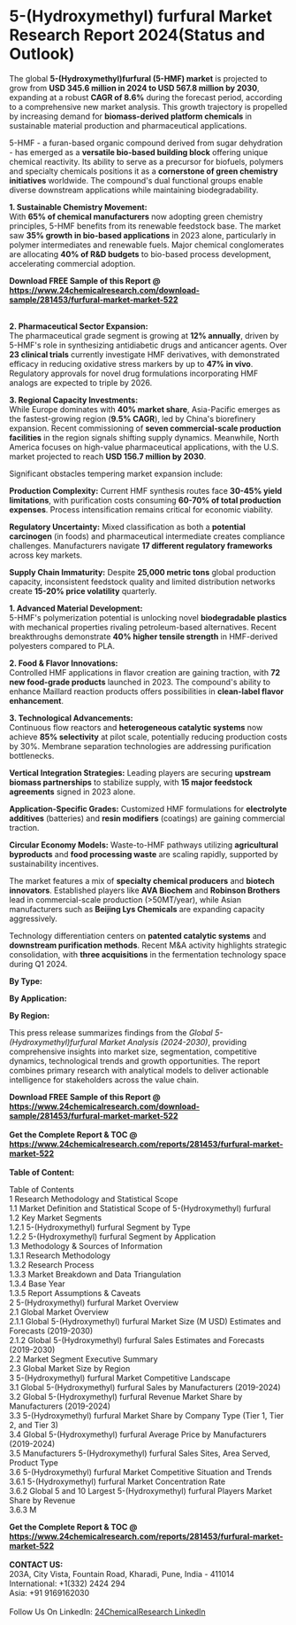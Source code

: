 <h1>5-(Hydroxymethyl) furfural Market Research Report 2024(Status and Outlook)</h1><p>The global <strong>5-(Hydroxymethyl)furfural (5-HMF) market</strong> is projected to grow from <strong>USD 345.6 million in 2024 to USD 567.8 million by 2030</strong>, expanding at a robust <strong>CAGR of 8.6%</strong> during the forecast period, according to a comprehensive new market analysis. This growth trajectory is propelled by increasing demand for <strong>biomass-derived platform chemicals</strong> in sustainable material production and pharmaceutical applications.</p><p>5-HMF - a furan-based organic compound derived from sugar dehydration - has emerged as a <strong>versatile bio-based building block</strong> offering unique chemical reactivity. Its ability to serve as a precursor for biofuels, polymers and specialty chemicals positions it as a <strong>cornerstone of green chemistry initiatives</strong> worldwide. The compound's dual functional groups enable diverse downstream applications while maintaining biodegradability.</p><p><strong>1. Sustainable Chemistry Movement:<br>
</strong>With <strong>65% of chemical manufacturers</strong> now adopting green chemistry principles, 5-HMF benefits from its renewable feedstock base. The market saw <strong>35% growth in bio-based applications</strong> in 2023 alone, particularly in polymer intermediates and renewable fuels. Major chemical conglomerates are allocating <strong>40% of R&amp;D budgets</strong> to bio-based process development, accelerating commercial adoption.</p><div><b>Download FREE Sample of this Report @ 
            <a href="https://www.24chemicalresearch.com/download-sample/281453/furfural-market-market-522">
            https://www.24chemicalresearch.com/download-sample/281453/furfural-market-market-522</a></b></div><br><p><strong>2. Pharmaceutical Sector Expansion:<br>
</strong>The pharmaceutical grade segment is growing at <strong>12% annually</strong>, driven by 5-HMF's role in synthesizing antidiabetic drugs and anticancer agents. Over <strong>23 clinical trials</strong> currently investigate HMF derivatives, with demonstrated efficacy in reducing oxidative stress markers by up to <strong>47% in vivo</strong>. Regulatory approvals for novel drug formulations incorporating HMF analogs are expected to triple by 2026.</p><p><strong>3. Regional Capacity Investments:<br>
</strong>While Europe dominates with <strong>40% market share</strong>, Asia-Pacific emerges as the fastest-growing region (<strong>9.5% CAGR</strong>), led by China's biorefinery expansion. Recent commissioning of <strong>seven commercial-scale production facilities</strong> in the region signals shifting supply dynamics. Meanwhile, North America focuses on high-value pharmaceutical applications, with the U.S. market projected to reach <strong>USD 156.7 million by 2030</strong>.</p><p>Significant obstacles tempering market expansion include:</p><p><strong>Production Complexity:</strong> Current HMF synthesis routes face <strong>30-45% yield limitations</strong>, with purification costs consuming <strong>60-70% of total production expenses</strong>. Process intensification remains critical for economic viability.</p><p><strong>Regulatory Uncertainty:</strong> Mixed classification as both a <strong>potential carcinogen</strong> (in foods) and pharmaceutical intermediate creates compliance challenges. Manufacturers navigate <strong>17 different regulatory frameworks</strong> across key markets. </p><p><strong>Supply Chain Immaturity:</strong> Despite <strong>25,000 metric tons</strong> global production capacity, inconsistent feedstock quality and limited distribution networks create <strong>15-20% price volatility</strong> quarterly.</p><p><strong>1. Advanced Material Development:<br>
</strong>5-HMF's polymerization potential is unlocking novel <strong>biodegradable plastics</strong> with mechanical properties rivaling petroleum-based alternatives. Recent breakthroughs demonstrate <strong>40% higher tensile strength</strong> in HMF-derived polyesters compared to PLA.</p><p><strong>2. Food &amp; Flavor Innovations:<br>
</strong>Controlled HMF applications in flavor creation are gaining traction, with <strong>72 new food-grade products</strong> launched in 2023. The compound's ability to enhance Maillard reaction products offers possibilities in <strong>clean-label flavor enhancement</strong>.</p><p><strong>3. Technological Advancements:<br>
</strong>Continuous flow reactors and <strong>heterogeneous catalytic systems</strong> now achieve <strong>85% selectivity</strong> at pilot scale, potentially reducing production costs by 30%. Membrane separation technologies are addressing purification bottlenecks.</p><p><strong>Vertical Integration Strategies:</strong> Leading players are securing <strong>upstream biomass partnerships</strong> to stabilize supply, with <strong>15 major feedstock agreements</strong> signed in 2023 alone.</p><p><strong>Application-Specific Grades:</strong> Customized HMF formulations for <strong>electrolyte additives</strong> (batteries) and <strong>resin modifiers</strong> (coatings) are gaining commercial traction.</p><p><strong>Circular Economy Models:</strong> Waste-to-HMF pathways utilizing <strong>agricultural byproducts</strong> and <strong>food processing waste</strong> are scaling rapidly, supported by sustainability incentives. </p><p>The market features a mix of <strong>specialty chemical producers</strong> and <strong>biotech innovators</strong>. Established players like <strong>AVA Biochem</strong> and <strong>Robinson Brothers</strong> lead in commercial-scale production (&gt;50MT/year), while Asian manufacturers such as <strong>Beijing Lys Chemicals</strong> are expanding capacity aggressively.</p><p>Technology differentiation centers on <strong>patented catalytic systems</strong> and <strong>downstream purification methods</strong>. Recent M&amp;A activity highlights strategic consolidation, with <strong>three acquisitions</strong> in the fermentation technology space during Q1 2024.</p><p><strong>By Type:</strong></p><p><strong>By Application:</strong></p><p><strong>By Region:</strong></p><p>This press release summarizes findings from the <em>Global 5-(Hydroxymethyl)furfural Market Analysis (2024-2030)</em>, providing comprehensive insights into market size, segmentation, competitive dynamics, technological trends and growth opportunities. The report combines primary research with analytical models to deliver actionable intelligence for stakeholders across the value chain.</p><div><b>Download FREE Sample of this Report @ 
            <a href="https://www.24chemicalresearch.com/download-sample/281453/furfural-market-market-522">
            https://www.24chemicalresearch.com/download-sample/281453/furfural-market-market-522</a></b></div><br><div><b>Get the Complete Report & TOC @ 
            <a href="https://www.24chemicalresearch.com/reports/281453/furfural-market-market-522">
            https://www.24chemicalresearch.com/reports/281453/furfural-market-market-522</a></b></div><br>
            <b>Table of Content:</b><p>Table of Contents<br />
 1 Research Methodology and Statistical Scope<br />
 1.1 Market Definition and Statistical Scope of 5-(Hydroxymethyl) furfural<br />
 1.2 Key Market Segments<br />
 1.2.1 5-(Hydroxymethyl) furfural Segment by Type<br />
 1.2.2 5-(Hydroxymethyl) furfural Segment by Application<br />
 1.3 Methodology & Sources of Information<br />
 1.3.1 Research Methodology<br />
 1.3.2 Research Process<br />
 1.3.3 Market Breakdown and Data Triangulation<br />
 1.3.4 Base Year<br />
 1.3.5 Report Assumptions & Caveats<br />
 2 5-(Hydroxymethyl) furfural Market Overview<br />
 2.1 Global Market Overview<br />
 2.1.1 Global 5-(Hydroxymethyl) furfural Market Size (M USD) Estimates and Forecasts (2019-2030)<br />
 2.1.2 Global 5-(Hydroxymethyl) furfural Sales Estimates and Forecasts (2019-2030)<br />
 2.2 Market Segment Executive Summary<br />
 2.3 Global Market Size by Region<br />
 3 5-(Hydroxymethyl) furfural Market Competitive Landscape<br />
 3.1 Global 5-(Hydroxymethyl) furfural Sales by Manufacturers (2019-2024)<br />
 3.2 Global 5-(Hydroxymethyl) furfural Revenue Market Share by Manufacturers (2019-2024)<br />
 3.3 5-(Hydroxymethyl) furfural Market Share by Company Type (Tier 1, Tier 2, and Tier 3)<br />
 3.4 Global 5-(Hydroxymethyl) furfural Average Price by Manufacturers (2019-2024)<br />
 3.5 Manufacturers 5-(Hydroxymethyl) furfural Sales Sites, Area Served, Product Type<br />
 3.6 5-(Hydroxymethyl) furfural Market Competitive Situation and Trends<br />
 3.6.1 5-(Hydroxymethyl) furfural Market Concentration Rate<br />
 3.6.2 Global 5 and 10 Largest 5-(Hydroxymethyl) furfural Players Market Share by Revenue<br />
 3.6.3 M</p><div><b>Get the Complete Report & TOC @ 
            <a href="https://www.24chemicalresearch.com/reports/281453/furfural-market-market-522">
            https://www.24chemicalresearch.com/reports/281453/furfural-market-market-522</a></b></div><br><b>CONTACT US:</b><br>
            203A, City Vista, Fountain Road, Kharadi, Pune, India - 411014<br>
            International: +1(332) 2424 294<br>
            Asia: +91 9169162030 <br><br>
            Follow Us On LinkedIn: <a href="https://www.linkedin.com/company/24chemicalresearch/">24ChemicalResearch LinkedIn</a>